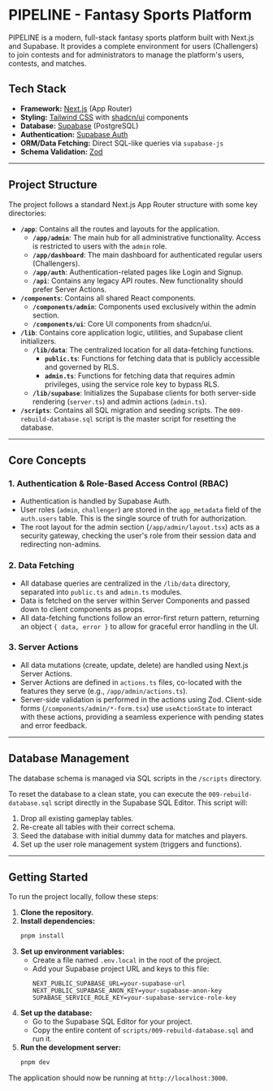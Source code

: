 # PIPELINE - Fantasy Sports Platform

PIPELINE is a modern, full-stack fantasy sports platform built with Next.js and Supabase. It provides a complete environment for users (Challengers) to join contests and for administrators to manage the platform's users, contests, and matches.

## Tech Stack

- **Framework:** [Next.js](https://nextjs.org/) (App Router)
- **Styling:** [Tailwind CSS](https://tailwindcss.com/) with [shadcn/ui](https://ui.shadcn.com/) components
- **Database:** [Supabase](https://supabase.com/) (PostgreSQL)
- **Authentication:** [Supabase Auth](https://supabase.com/auth)
- **ORM/Data Fetching:** Direct SQL-like queries via `supabase-js`
- **Schema Validation:** [Zod](https://zod.dev/)

---

## Project Structure

The project follows a standard Next.js App Router structure with some key directories:

- **`/app`**: Contains all the routes and layouts for the application.
  - **`/app/admin`**: The main hub for all administrative functionality. Access is restricted to users with the `admin` role.
  - **`/app/dashboard`**: The main dashboard for authenticated regular users (Challengers).
  - **`/app/auth`**: Authentication-related pages like Login and Signup.
  - **`/api`**: Contains any legacy API routes. New functionality should prefer Server Actions.
- **`/components`**: Contains all shared React components.
  - **`/components/admin`**: Components used exclusively within the admin section.
  - **`/components/ui`**: Core UI components from shadcn/ui.
- **`/lib`**: Contains core application logic, utilities, and Supabase client initializers.
  - **`/lib/data`**: The centralized location for all data-fetching functions.
    - **`public.ts`**: Functions for fetching data that is publicly accessible and governed by RLS.
    - **`admin.ts`**: Functions for fetching data that requires admin privileges, using the service role key to bypass RLS.
  - **`/lib/supabase`**: Initializes the Supabase clients for both server-side rendering (`server.ts`) and admin actions (`admin.ts`).
- **`/scripts`**: Contains all SQL migration and seeding scripts. The `009-rebuild-database.sql` script is the master script for resetting the database.

---

## Core Concepts

### 1. Authentication & Role-Based Access Control (RBAC)

- Authentication is handled by Supabase Auth.
- User roles (`admin`, `challenger`) are stored in the `app_metadata` field of the `auth.users` table. This is the single source of truth for authorization.
- The root layout for the admin section (`/app/admin/layout.tsx`) acts as a security gateway, checking the user's role from their session data and redirecting non-admins.

### 2. Data Fetching

- All database queries are centralized in the `/lib/data` directory, separated into `public.ts` and `admin.ts` modules.
- Data is fetched on the server within Server Components and passed down to client components as props.
- All data-fetching functions follow an error-first return pattern, returning an object `{ data, error }` to allow for graceful error handling in the UI.

### 3. Server Actions

- All data mutations (create, update, delete) are handled using Next.js Server Actions.
- Server Actions are defined in `actions.ts` files, co-located with the features they serve (e.g., `/app/admin/actions.ts`).
- Server-side validation is performed in the actions using Zod. Client-side forms (`/components/admin/*-form.tsx`) use `useActionState` to interact with these actions, providing a seamless experience with pending states and error feedback.

---

## Database Management

The database schema is managed via SQL scripts in the `/scripts` directory.

To reset the database to a clean state, you can execute the `009-rebuild-database.sql` script directly in the Supabase SQL Editor. This script will:
1. Drop all existing gameplay tables.
2. Re-create all tables with their correct schema.
3. Seed the database with initial dummy data for matches and players.
4. Set up the user role management system (triggers and functions).

---

## Getting Started

To run the project locally, follow these steps:

1.  **Clone the repository.**
2.  **Install dependencies:**
    ```bash
    pnpm install
    ```
3.  **Set up environment variables:**
    - Create a file named `.env.local` in the root of the project.
    - Add your Supabase project URL and keys to this file:
      ```
      NEXT_PUBLIC_SUPABASE_URL=your-supabase-url
      NEXT_PUBLIC_SUPABASE_ANON_KEY=your-supabase-anon-key
      SUPABASE_SERVICE_ROLE_KEY=your-supabase-service-role-key
      ```
4.  **Set up the database:**
    - Go to the Supabase SQL Editor for your project.
    - Copy the entire content of `scripts/009-rebuild-database.sql` and run it.
5.  **Run the development server:**
    ```bash
    pnpm dev
    ```

The application should now be running at `http://localhost:3000`.